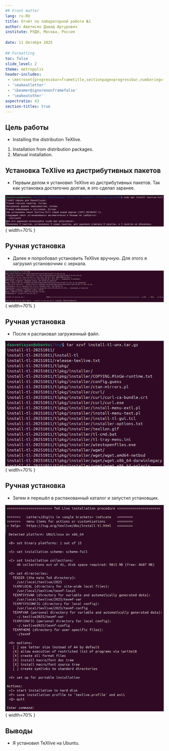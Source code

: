 ```yaml
---
## Front matter
lang: ru-RU
title: Отчёт по лабораторной работе №1
author: Аветисян Давид Артурович
institute: РУДН, Москва, Россия

date: 11 Октября 2025

## Formatting
toc: false
slide_level: 2
theme: metropolis
header-includes: 
 - \metroset{progressbar=frametitle,sectionpage=progressbar,numbering=fraction}
 - '\makeatletter'
 - '\beamer@ignorenonframefalse'
 - '\makeatother'
aspectratio: 43
section-titles: true
---
```


## Цель работы

- Installing the distribution TeXlive.
1. Installation from distribution packages.
2. Manual installation.

## Установка TeXlive из дистрибутивных пакетов

- Первым делом я установил TeXlive из дистрибутивных пакетов. Так как установка достаточно долгая, я это сделал заранее.

![Установка TeXlive из дистрибутивных пакетов](image01/image_01.png){ width=70% }

## Ручная установка

- Далее я попробовал установить TeXlive вручную. Для этого я загрузил установочник с зеркала.

![Загрузка установочника с зеркала](image01/image_02.png){ width=70% }

## Ручная установка

- После я распаковал загруженный файл.

![Распаковка загруженного файла](image01/image_03.png){ width=70% }

## Ручная установка

- Затем я перешёл в распакованный каталог и запустил установщик.

![Установщик TeXlive](image01/image_04.png){ width=70% }

## Выводы

- Я установил TeXlive на Ubuntu.
